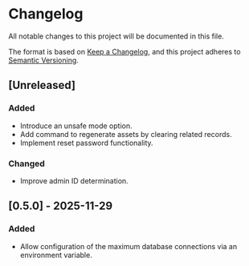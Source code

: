 # Changelog

All notable changes to this project will be documented in this file.

The format is based on [Keep a Changelog](https://keepachangelog.com/en/1.1.0/), and
this project adheres to [Semantic Versioning](https://semver.org/spec/v2.0.0.html).


## [Unreleased]

### Added

- Introduce an unsafe mode option.
- Add command to regenerate assets by clearing related records.
- Implement reset password functionality.

### Changed

- Improve admin ID determination.

## [0.5.0] - 2025-11-29

### Added

- Allow configuration of the maximum database connections via an environment variable.
